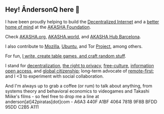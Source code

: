 ## Hey! ÂndersonQ here 👋‍

I have been proudly helping to build the [Decentralized Internet](https://www.mozilla.org/en-US/about/manifesto/) and a [better home of mind](https://www.eff.org/cyberspace-independence) at the [AKASHA Foundation](https://akasha.org/).

Check [AKASHA.org](https://akasha.org/), [AKASHA.world](https://akasha.world/), and [AKASHA Hub Barcelona](https://akasha.org/hub-bcn/).

I also contribute to [Mozilla](https://www.mozilla.org/en-US/), [Ubuntu](https://ubuntu.com/), and Tor [Project](https://www.torproject.org/), among others.

For fun, [I write, create table games, and craft random stuff](https://42piratas.com/).

I stand for <a href="https://medium.com/@VitalikButerin/the-meaning-of-decentralization-a0c92b76a274">decentralization</a>, <a href="https://cyber.harvard.edu/projectvrm/Privacy_Manifesto">the right to privacy</a>, <a href="https://freeculture.org/Free_Culture_Manifesto">free-culture</a>, <a href="https://archive.org/stream/GuerillaOpenAccessManifesto/Goamjuly2008_djvu.txt">information open access</a>, and <a href="https://en.wikipedia.org/wiki/Global_citizenship">global citizenship</a>; long-term advocate of <a href="https://42piratas.medium.com/remote-is-the-future-and-the-future-is-now-dbbbf988705f">remote-first</a>; and I <3 to experiment with social collaboration.

And I'm always up to grab a coffee (or rum) to talk about anything, from systems theory and behavioral economics to videogames and Takashi Miike's films - so feel free to drop me a line at anderson[at]42piratas[dot]com - A6A3 440F A1BF 4064 781B  9F8B BFDD 95DD C2B5 A111
